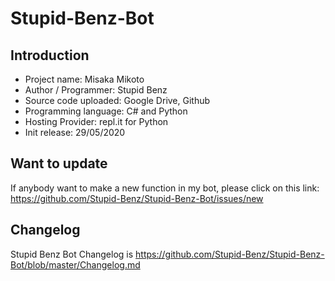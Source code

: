 # Stupid-Benz-Bot
## Introduction
+ Project name: Misaka Mikoto
+ Author / Programmer:	Stupid Benz
+ Source code uploaded:	Google Drive, Github
+ Programming language:	C# and Python
+ Hosting Provider:	repl.it for Python
+ Init release:	29/05/2020
## Want to update
If anybody want to make a new function in my bot, please click on this link: https://github.com/Stupid-Benz/Stupid-Benz-Bot/issues/new
## Changelog
Stupid Benz Bot Changelog is https://github.com/Stupid-Benz/Stupid-Benz-Bot/blob/master/Changelog.md
